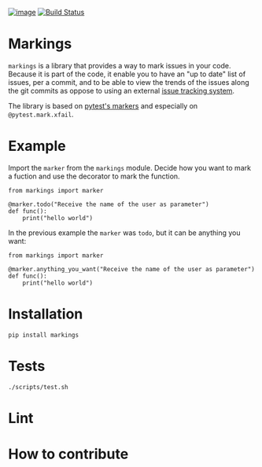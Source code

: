 [![image](https://img.shields.io/pypi/v/markings.svg)](https://pypi.org/project/markings)
[![Build Status](https://app.travis-ci.com/yeger00/markings.svg?branch=master)](https://app.travis-ci.com/yeger00/markings)

# Markings
`markings` is a library that provides a way to mark issues in your code.
Because it is part of the code, it enable you to have an "up to date" list of issues, per a commit, and to be able to view the trends of the issues along the git commits as oppose to using an external [issue tracking system](https://en.wikipedia.org/wiki/Issue_tracking_system).

The library is based on [pytest's markers](https://docs.pytest.org/en/6.2.x/example/markers.html) and especially on `@pytest.mark.xfail`.

# Example
Import the `marker` from the `markings` module.
Decide how you want to mark a fuction and use the decorator to mark the function.
```
from markings import marker

@marker.todo("Receive the name of the user as parameter")
def func():
    print("hello world")
```
In the previous example the `marker` was `todo`, but it can be anything you want:
```
from markings import marker

@marker.anything_you_want("Receive the name of the user as parameter")
def func():
    print("hello world")
```

# Installation
```
pip install markings
```

# Tests
```
./scripts/test.sh
```

# Lint

# How to contribute
